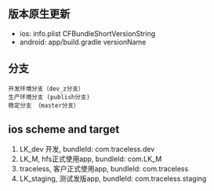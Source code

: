 

## 版本原生更新

* ios: info.plist CFBundleShortVersionString
* android: app/build.gradle versionName

## 分支
```
开发环境分支（dev_z分支）
生产环境分支 (publish分支)
稳定分支 （master分支）
```

## ios scheme and target
1. LK_dev 开发, bundleId: com.traceless.dev
2. LK_M, hfs正式使用app, bundleId: com.LK_M
3. traceless, 客户正式使用app, bundleId: com.traceless
4. LK_staging, 测试发版app, bundleId: com.traceless.staging
